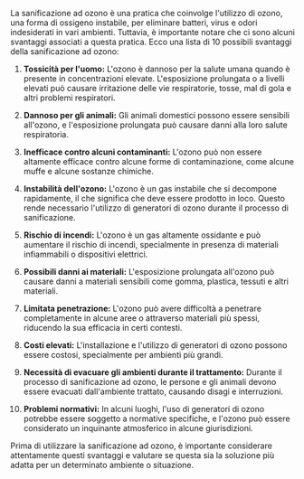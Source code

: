 La sanificazione ad ozono è una pratica che coinvolge l'utilizzo di ozono, una forma di ossigeno instabile, per eliminare batteri, virus e odori indesiderati in vari ambienti. Tuttavia, è importante notare che ci sono alcuni svantaggi associati a questa pratica. Ecco una lista di 10 possibili svantaggi della sanificazione ad ozono:

1. **Tossicità per l'uomo:** L'ozono è dannoso per la salute umana quando è presente in concentrazioni elevate. L'esposizione prolungata o a livelli elevati può causare irritazione delle vie respiratorie, tosse, mal di gola e altri problemi respiratori.

2. **Dannoso per gli animali:** Gli animali domestici possono essere sensibili all'ozono, e l'esposizione prolungata può causare danni alla loro salute respiratoria.

3. **Inefficace contro alcuni contaminanti:** L'ozono può non essere altamente efficace contro alcune forme di contaminazione, come alcune muffe e alcune sostanze chimiche.

4. **Instabilità dell'ozono:** L'ozono è un gas instabile che si decompone rapidamente, il che significa che deve essere prodotto in loco. Questo rende necessario l'utilizzo di generatori di ozono durante il processo di sanificazione.

5. **Rischio di incendi:** L'ozono è un gas altamente ossidante e può aumentare il rischio di incendi, specialmente in presenza di materiali infiammabili o dispositivi elettrici.

6. **Possibili danni ai materiali:** L'esposizione prolungata all'ozono può causare danni a materiali sensibili come gomma, plastica, tessuti e altri materiali.

7. **Limitata penetrazione:** L'ozono può avere difficoltà a penetrare completamente in alcune aree o attraverso materiali più spessi, riducendo la sua efficacia in certi contesti.

8. **Costi elevati:** L'installazione e l'utilizzo di generatori di ozono possono essere costosi, specialmente per ambienti più grandi.

9. **Necessità di evacuare gli ambienti durante il trattamento:** Durante il processo di sanificazione ad ozono, le persone e gli animali devono essere evacuati dall'ambiente trattato, causando disagi e interruzioni.

10. **Problemi normativi:** In alcuni luoghi, l'uso di generatori di ozono potrebbe essere soggetto a normative specifiche, e l'ozono può essere considerato un inquinante atmosferico in alcune giurisdizioni.

Prima di utilizzare la sanificazione ad ozono, è importante considerare attentamente questi svantaggi e valutare se questa sia la soluzione più adatta per un determinato ambiente o situazione.